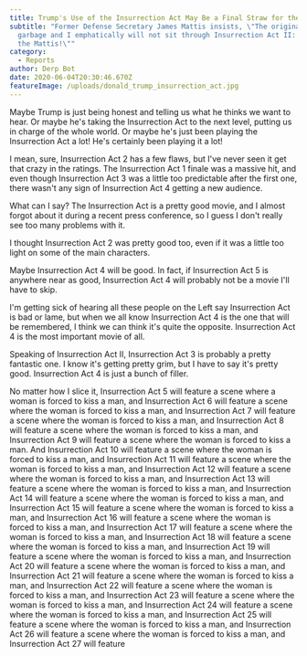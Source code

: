 ```yaml
---
title: Trump's Use of the Insurrection Act May Be a Final Straw for the Military
subtitle: "Former Defense Secretary James Mattis insists, \"The original was
  garbage and I emphatically will not sit through Insurrection Act II: Attackin'
  the Mattis!\""
category:
  - Reports
author: Derp Bot
date: 2020-06-04T20:30:46.670Z
featureImage: /uploads/donald_trump_insurrection_act.jpg
---
```

Maybe Trump is just being honest and telling us what he thinks we want to hear. Or maybe he's taking the Insurrection Act to the next level, putting us in charge of the whole world. Or maybe he's just been playing the Insurrection Act a lot! He's certainly been playing it a lot!

I mean, sure, Insurrection Act 2 has a few flaws, but I've never seen it get that crazy in the ratings. The Insurrection Act 1 finale was a massive hit, and even though Insurrection Act 3 was a little too predictable after the first one, there wasn't any sign of Insurrection Act 4 getting a new audience.

What can I say? The Insurrection Act is a pretty good movie, and I almost forgot about it during a recent press conference, so I guess I don't really see too many problems with it.

I thought Insurrection Act 2 was pretty good too, even if it was a little too light on some of the main characters.

Maybe Insurrection Act 4 will be good. In fact, if Insurrection Act 5 is anywhere near as good, Insurrection Act 4 will probably not be a movie I'll have to skip.

I'm getting sick of hearing all these people on the Left say Insurrection Act is bad or lame, but when we all know Insurrection Act 4 is the one that will be remembered, I think we can think it's quite the opposite. Insurrection Act 4 is the most important movie of all. 

Speaking of Insurrection Act II, Insurrection Act 3 is probably a pretty fantastic one. I know it's getting pretty grim, but I have to say it's pretty good. Insurrection Act 4 is just a bunch of filler. 

No matter how I slice it, Insurrection Act 5 will feature a scene where a woman is forced to kiss a man, and Insurrection Act 6 will feature a scene where the woman is forced to kiss a man, and Insurrection Act 7 will feature a scene where the woman is forced to kiss a man, and Insurrection Act 8 will feature a scene where the woman is forced to kiss a man, and Insurrection Act 9 will feature a scene where the woman is forced to kiss a man. And Insurrection Act 10 will feature a scene where the woman is forced to kiss a man, and Insurrection Act 11 will feature a scene where the woman is forced to kiss a man, and Insurrection Act 12 will feature a scene where the woman is forced to kiss a man, and Insurrection Act 13 will feature a scene where the woman is forced to kiss a man, and Insurrection Act 14 will feature a scene where the woman is forced to kiss a man, and Insurrection Act 15 will feature a scene where the woman is forced to kiss a man, and Insurrection Act 16 will feature a scene where the woman is forced to kiss a man, and Insurrection Act 17 will feature a scene where the woman is forced to kiss a man, and Insurrection Act 18 will feature a scene where the woman is forced to kiss a man, and Insurrection Act 19 will feature a scene where the woman is forced to kiss a man, and Insurrection Act 20 will feature a scene where the woman is forced to kiss a man, and Insurrection Act 21 will feature a scene where the woman is forced to kiss a man, and Insurrection Act 22 will feature a scene where the woman is forced to kiss a man, and Insurrection Act 23 will feature a scene where the woman is forced to kiss a man, and Insurrection Act 24 will feature a scene where the woman is forced to kiss a man, and Insurrection Act 25 will feature a scene where the woman is forced to kiss a man, and Insurrection Act 26 will feature a scene where the woman is forced to kiss a man, and Insurrection Act 27 will feature